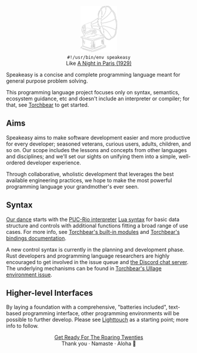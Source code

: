 <p align="center"><a href="https://www.youtube.com/watch?v=jVGgtZ4Qda4"><img width="100" src="record-player.png" alt="speakeasy logo"></a><br><code>#!/usr/bin/env speakeasy</code><br>Like <a href="https://www.youtube.com/watch?v=38mmdw9f5tg">A Night in Paris (1929)</a></p>

Speakeasy is a concise and complete programming language meant for general purpose problem solving.

This programming language project focuses only on syntax, semantics, ecosystem guidance, etc and doesn't include an interpreter or compiler; for that, see [Torchbear](https://github.com/foundpatterns/torchbear) to get started.

## Aims

Speakeasy aims to make software development easier and more productive for every developer; seasoned veterans, curious users, adults, children, and so on.  Our scope includes the lessons and concepts from other languages and disciplines; and we'll set our sights on unifying them into a simple, well-ordered developer experience.

Through collaborative, wholistic development that leverages the best available engineering practices, we hope to make the most powerful programming language your grandmother's ever seen.

## Syntax 

[Our dance](https://www.youtube.com/watch?v=V6QK0xc3mmo) starts with the [PUC-Rio interpreter](https://www.lua.org/manual/5.3/) [Lua syntax](https://en.wikipedia.org/wiki/Lua_(programming_language)#Syntax) for basic data structure and controls with additional functions fitting a broad range of use cases.  For more info, see [Torchbear's built-in modules](https://github.com/foundpatterns/torchbear#built-in-modules) and [Torchbear's bindings documentation](https://foundpatterns.github.io/torchbear-docs/index.html).

A new control syntax is currently in the planning and development phase.  Rust developers and programming language researchers are highly encouraged to get involved in the issue queue and [the Discord chat server](https://discord.gg/f6XSuWs).  The underlying mechanisms can be found in [Torchbear's Ullage environment issue](https://github.com/foundpatterns/torchbear/issues/234).

## Higher-level Interfaces

By laying a foundation with a comprehensive, "batteries included", text-based programming interface, other programming environments will be possible to further develop.  Please see [Lighttouch](https://github.com/foundpatterns/lighttouch) as a starting point; more info to follow.

<p align="center"><a href="https://www.youtube.com/watch?v=xSmL_t2WXMA">Get Ready For The Roaring Twenties</a><br>Thank you · Namaste · Aloha 👋</p>

